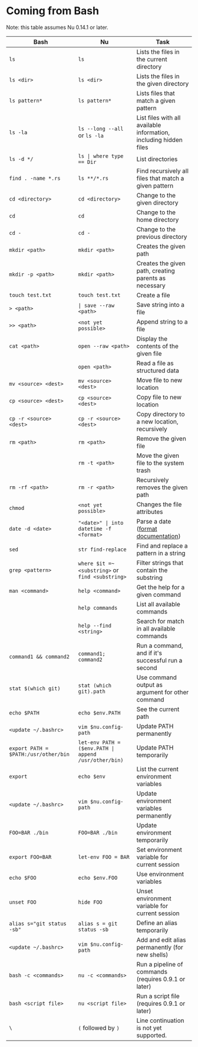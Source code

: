 # Coming from Bash

Note: this table assumes Nu 0.14.1 or later.

| Bash                                 | Nu                                                    | Task                                                                                                   |
| ------------------------------------ | ----------------------------------------------------- | ------------------------------------------------------------------------------------------------------ |
| `ls`                                 | `ls`                                                  | Lists the files in the current directory                                                               |
| `ls <dir>`                           | `ls <dir>`                                            | Lists the files in the given directory                                                                 |
| `ls pattern*`                        | `ls pattern*`                                         | Lists files that match a given pattern                                                                 |
| `ls -la`                             | `ls --long --all` or `ls -la`                         | List files with all available information, including hidden files                                      |
| `ls -d */`                           | `ls \| where type == Dir`                             | List directories                                                                                       |
| `find . -name *.rs`                  | `ls **/*.rs`                                          | Find recursively all files that match a given pattern                                                  |
| `cd <directory>`                     | `cd <directory>`                                      | Change to the given directory                                                                          |
| `cd`                                 | `cd`                                                  | Change to the home directory                                                                           |
| `cd -`                               | `cd -`                                                | Change to the previous directory                                                                       |
| `mkdir <path>`                       | `mkdir <path>`                                        | Creates the given path                                                                                 |
| `mkdir -p <path>`                    | `mkdir <path>`                                        | Creates the given path, creating parents as necessary                                                  |
| `touch test.txt`                     | `touch test.txt`                                      | Create a file                                                                                          |
| `> <path>`                           | `\| save --raw <path>`                                | Save string into a file                                                                                |
| `>> <path>`                          | `<not yet possible>`                                  | Append string to a file                                                                                |
| `cat <path>`                         | `open --raw <path>`                                   | Display the contents of the given file                                                                 |
|                                      | `open <path>`                                         | Read a file as structured data                                                                         |
| `mv <source> <dest>`                 | `mv <source> <dest>`                                  | Move file to new location                                                                              |
| `cp <source> <dest>`                 | `cp <source> <dest>`                                  | Copy file to new location                                                                              |
| `cp -r <source> <dest>`              | `cp -r <source> <dest>`                               | Copy directory to a new location, recursively                                                          |
| `rm <path>`                          | `rm <path>`                                           | Remove the given file                                                                                  |
|                                      | `rm -t <path>`                                        | Move the given file to the system trash                                                                |
| `rm -rf <path>`                      | `rm -r <path>`                                        | Recursively removes the given path                                                                     |
| `chmod`                              | `<not yet possible>`                                  | Changes the file attributes                                                                            |
| `date -d <date>`                     | `"<date>" \| into datetime -f <format>`               | Parse a date ([format documentation](https://docs.rs/chrono/0.4.15/chrono/format/strftime/index.html)) |
| `sed`                                | `str find-replace`                                    | Find and replace a pattern in a string                                                                 |
| `grep <pattern>`                     | `where $it =~ <substring>` or `find <substring>`      | Filter strings that contain the substring                                                              |
| `man <command>`                      | `help <command>`                                      | Get the help for a given command                                                                       |
|                                      | `help commands`                                       | List all available commands                                                                            |
|                                      | `help --find <string>`                                | Search for match in all available commands                                                             |
| `command1 && command2`               | `command1; command2`                                  | Run a command, and if it's successful run a second                                                     |
| `stat $(which git)`                  | `stat (which git).path`                               | Use command output as argument for other command                                                       |
| `echo $PATH`                         | `echo $env.PATH`                                      | See the current path                                                                                   |
| `<update ~/.bashrc>`                 | `vim $nu.config-path`                                 | Update PATH permanently                                                                                |
| `export PATH = $PATH:/usr/other/bin` | `let-env PATH = ($env.PATH \| append /usr/other/bin)` | Update PATH temporarily                                                                                |
| `export`                             | `echo $env`                                           | List the current environment variables                                                                 |
| `<update ~/.bashrc>`                 | `vim $nu.config-path`                                 | Update environment variables permanently                                                               |
| `FOO=BAR ./bin`                      | `FOO=BAR ./bin`                                       | Update environment temporarily                                                                         |
| `export FOO=BAR`                     | `let-env FOO = BAR`                                   | Set environment variable for current session                                                           |
| `echo $FOO`                          | `echo $env.FOO`                                       | Use environment variables                                                                              |
| `unset FOO`                          | `hide FOO`                                            | Unset environment variable for current session                                                         |
| `alias s="git status -sb"`           | `alias s = git status -sb`                            | Define an alias temporarily                                                                            |
| `<update ~/.bashrc>`                 | `vim $nu.config-path`                                 | Add and edit alias permanently (for new shells)                                                        |
| `bash -c <commands>`                 | `nu -c <commands>`                                    | Run a pipeline of commands (requires 0.9.1 or later)                                                   |
| `bash <script file>`                 | `nu <script file>`                                    | Run a script file (requires 0.9.1 or later)                                                            |
| `\`                                  | `(` followed by `)`                                   | Line continuation is not yet supported.                                                                |

